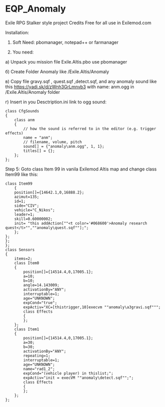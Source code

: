 # EQP_Anomaly
Exile RPG Stalker style project Credits Free for all use in Exilemod.com

Installation:

1) Soft Need: pbomanager, notepad++ or farmanager

2) You need: 

а) Unpack you mission file Exile.Altis.pbo use pbomanager

б) Create Folder Anomaly like /Exile.Altis/Anomaly

в) Copy file  gravy.sqf , quest.sqf ,detect.sqf, and any anomaly sound like this https://yadi.sk/d/zWnh3GrLmnvb3 with name: anm.ogg in /Exile.Altis/Anomaly folder

г) Insert in you Desctription.ini link to ogg sound:

	class CfgSounds
	{
		class anm
		{
			// how the sound is referred to in the editor (e.g. trigger effects)
			name = "anm";
			// filename, volume, pitch
			sound[] = {"anomaly\anm.ogg", 1, 1};
			titles[] = {};
		};
	};

Step 5: Goto  class Item 99 in vanila Exilemod Altis map and change class Item99 like this:

	class Item99
		{
		position[]={14642.1,0,16888.2};
		azimut=135;
		id=1;
		side="CIV";
		vehicle="C_Nikos";
		leader=1;
		skill=0.60000002;
		init= "this addAction[""<t color='#068600'>Anomaly research quest</t>"",""anomaly\quest.sqf""];";
		};
	};
	};
	};
	class Sensors
	{
		items=2;
		class Item0
		{
			position[]={14514.4,0,17005.1};
			a=10;
			b=10;
			angle=14.143009;
			activationBy="ANY";
			interruptable=1;
			age="UNKNOWN";
			expCond="true";
			expActiv="XC=[thistrigger,10]execvm ""anomaly\a3gravi.sqf""";
			class Effects
			{
			};
		};
		class Item1
		{
			position[]={14514.4,0,17005.1};
			a=30;
			b=30;
			activationBy="ANY";
			repeating=1;
			interruptable=1;
			age="UNKNOWN";
			name="rad1_2";
			expCond="(vehicle player) in thislist;";
			expActiv="init = execVM ""anomaly\detect.sqf"";";
			class Effects
			{
			};
		};
	};	



